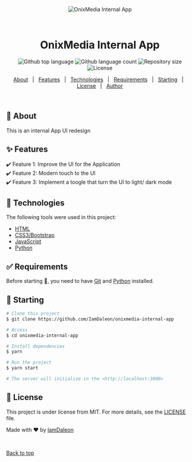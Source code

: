 <div align="center" id="top"> 
  <img src="./.github/app.gif" alt="OnixMedia Internal App" />

  &#xa0;

  <!-- <a href="https://onixmediainternalapp.netlify.app">Demo</a> -->
</div>

<h1 align="center">OnixMedia Internal App</h1>

<p align="center">
  <img alt="Github top language" src="https://img.shields.io/github/languages/top/IamDaleon/onixmedia-internal-app?color=56BEB8">

  <img alt="Github language count" src="https://img.shields.io/github/languages/count/IamDaleon/onixmedia-internal-app?color=56BEB8">

  <img alt="Repository size" src="https://img.shields.io/github/repo-size/IamDaleon/onixmedia-internal-app?color=56BEB8">

  <img alt="License" src="https://img.shields.io/github/license/IamDaleon/onixmedia-internal-app?color=56BEB8">

  <!-- <img alt="Github issues" src="https://img.shields.io/github/issues/{{YOUR_GITHUB_USERNAME}}/onixmedia-internal-app?color=56BEB8" /> -->

  <!-- <img alt="Github forks" src="https://img.shields.io/github/forks/{{YOUR_GITHUB_USERNAME}}/onixmedia-internal-app?color=56BEB8" /> -->

  <!-- <img alt="Github stars" src="https://img.shields.io/github/stars/{{YOUR_GITHUB_USERNAME}}/onixmedia-internal-app?color=56BEB8" /> -->
</p>

<!-- Status -->

<!-- <h4 align="center"> 
	🚧  OnixMedia Internal App 🚀 Under construction...  🚧
</h4> 

<hr> -->

<p align="center">
  <a href="#dart-about">About</a> &#xa0; | &#xa0; 
  <a href="#sparkles-features">Features</a> &#xa0; | &#xa0;
  <a href="#rocket-technologies">Technologies</a> &#xa0; | &#xa0;
  <a href="#white_check_mark-requirements">Requirements</a> &#xa0; | &#xa0;
  <a href="#checkered_flag-starting">Starting</a> &#xa0; | &#xa0;
  <a href="#memo-license">License</a> &#xa0; | &#xa0;
  <a href="https://github.com/{{YOUR_GITHUB_USERNAME}}" target="_blank">Author</a>
</p>

<br>

## :dart: About ##

This is an internal App UI redesign

## :sparkles: Features ##

:heavy_check_mark: Feature 1: Improve the UI for the Application\
:heavy_check_mark: Feature 2: Modern touch to the UI \
:heavy_check_mark: Feature 3: Implement a toogle that turn the UI to light/ dark mode

## :rocket: Technologies ##

The following tools were used in this project:

- [HTML](#)
- [CSS3/Bootstrap](#)
- [JavaScript](#)
- [Python](#)

## :white_check_mark: Requirements ##

Before starting :checkered_flag:, you need to have [Git](https://git-scm.com) and [Python](https://python.org) installed.

## :checkered_flag: Starting ##

```bash
# Clone this project
$ git clone https://github.com/IamDaleon/onixmedia-internal-app

# Access
$ cd onixmedia-internal-app

# Install dependencies
$ yarn

# Run the project
$ yarn start

# The server will initialize in the <http://localhost:3000>
```

## :memo: License ##

This project is under license from MIT. For more details, see the [LICENSE](LICENSE.md) file.


Made with :heart: by <a href="https://github.com/IamDaleon" target="_blank">IamDaleon</a>

&#xa0;

<a href="#top">Back to top</a>
